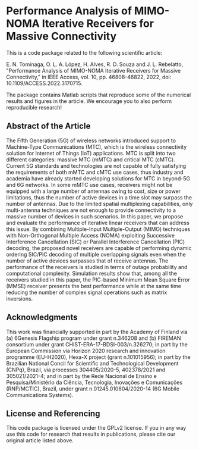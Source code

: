 # Performance Analysis of MIMO-NOMA Iterative Receivers for Massive Connectivity

This is a code package related to the following scientific article:

E. N. Tominaga, O. L. A. López, H. Alves, R. D. Souza and J. L. Rebelatto, "Performance Analysis of MIMO-NOMA Iterative Receivers for Massive Connectivity," in IEEE Access, vol. 10, pp. 46808-46822, 2022, doi: 10.1109/ACCESS.2022.3170715.

The package contains Matlab scripts that reproduce some of the numerical results and figures in the article. We encourage you to also perform reproducible research!

## Abstract of the Article

The Fifth Generation (5G) of wireless networks introduced support to Machine-Type Communications (MTC), which is the wireless connectivity solution for Internet of Things (IoT) applications. MTC is split into two different categories: massive MTC (mMTC) and critical MTC (cMTC). Current 5G standards and technologies are not capable of fully satisfying the requirements of both mMTC and cMTC use cases, thus industry and academia have already started developing solutions for MTC in beyond-5G and 6G networks. In some mMTC use cases, receivers might not be equipped with a large number of antennas owing to cost, size or power limitations, thus the number of active devices in a time slot may surpass the number of antennas. Due to the limited spatial multiplexing capabilities, only multi-antenna techniques are not enough to provide connectivity to a massive number of devices in such scenarios. In this paper, we propose and evaluate the performance of iterative linear receivers that can address this issue. By combining Multiple-Input Multiple-Output (MIMO) techniques with Non-Orthogonal Multiple Access (NOMA) exploiting Successive Interference Cancellation (SIC) or Parallel Interference Cancellation (PIC) decoding, the proposed novel receivers are capable of performing dynamic ordering SIC/PIC decoding of multiple overlapping signals even when the number of active devices surpasses that of receive antennas. The performance of the receivers is studied in terms of outage probability and computational complexity. Simulation results show that, among all the receivers studied in this paper, the PIC-based Minimum Mean Square Error (MMSE) receiver presents the best performance while at the same time reducing the number of complex signal operations such as matrix inversions.

## Acknowledgments

This work was financially supported in part by the Academy of Finland via (a) 6Genesis Flagship program under grant n.346208 and (b) FIREMAN consortium under grant CHIST-ERA-17-BDSI-003/n.326270; in part by the European Commission via Horizon 2020 research and innovation programme (EU-H2020), Hexa-X project (grant n.101015956); in part by the Brazilian National Concil for Scientific and Technological Development (CNPq), Brazil, via processes 304405/2020-5, 402378/2021 and 305021/2021-4; and in part by the Rede Nacional de Ensino e Pesquisa/Ministério da Ciência, Tecnologia, Inovações e Comunicações (RNP/MCTIC), Brazil, under grant n.01245.010604/2020-14 (6G Mobile Communications Systems).

## License and Referencing

This code package is licensed under the GPLv2 license. If you in any way use this code for research that results in publications, please cite our original article listed above.
